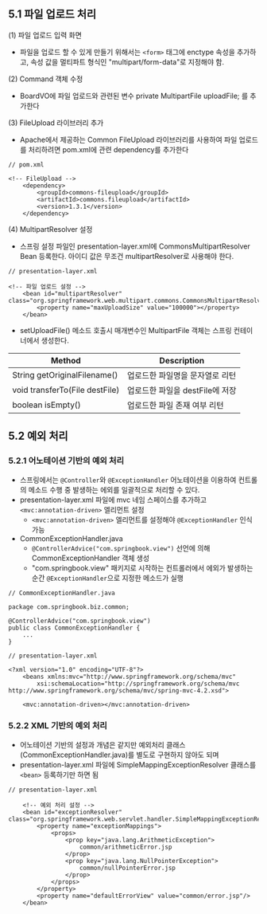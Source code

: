 ## 5.1 파일 업로드 처리
(1) 파일 업로드 입력 화면
+ 파일을 업로드 할 수 있게 만들기 위해서는 `<form>` 태그에 enctype 속성을 추가하고, 속성 값을 멀티파트 형식인 "multipart/form-data"로 지정해야 함.

(2) Command 객체 수정
+ BoardVO에 파일 업로드와 관련된 변수 private MultipartFile uploadFile; 를 추가한다

(3) FileUpload 라이브러리 추가
+ Apache에서 제공하는 Common FileUpload 라이브러리를 사용하여 파일 업로드를 처리하려면 pom.xml에 관련 dependency를 추가한다
```
// pom.xml

<!-- FileUpload -->
    <dependency>
        <groupId>commons-fileupload</groupId>
        <artifactId>commons.fileupload</artifactId>
        <version>1.3.1</version>
    </dependency>
```

(4) MultipartResolver 설정
+ 스프링 설정 파일인 presentation-layer.xml에 CommonsMultipartResolver Bean 등록한다. 아이디 값은 무조건 multipartResolver로 사용해야 한다.
```
// presentation-layer.xml

<!-- 파일 업로드 설정 -->
    <bean id="multipartResolver" class="org.springframework.web.multipart.commons.CommonsMultipartResolver">
        <property name="maxUploadSize" value="100000"></property>
    </bean>
```
+ setUploadFile() 메소드 호출시 매개변수인 MultipartFile 객체는 스프링 컨테이너에서 생성한다.

| Method | Description |
| ------- | ---------- |
| String getOriginalFilename() | 업로드한 파일명을 문자열로 리턴 |
| void transferTo(File destFile) | 업로드한 파일을 destFile에 저장 |
| boolean isEmpty() | 업로드한 파일 존재 여부 리턴 |

## 5.2 예외 처리
### **5.2.1 어노테이션 기반의 예외 처리**
+ 스프링에서는 `@Controller`와 `@ExceptionHandler` 어노테이션을 이용하여 컨트롤의 메소드 수행 중 발생하는 에외를 일괄적으로 처리할 수 있다.
+ presentation-layer.xml 파일에 mvc 네임 스페이스를 추가하고 `<mvc:annotation-driven>` 엘리먼트 설정
  + `<mvc:annotation-driven>` 엘리먼트를 설정해야 `@ExceptionHandler` 인식가능
+ CommonExceptionHandler.java
  + `@ControllerAdvice("com.springbook.view")` 선언에 의해 CommonExceptionHandler 객체 생성
  + "com.springbook.view" 패키지로 시작하는 컨트롤러에서 에외가 발생하는 순간 `@ExceptionHandler`으로 지정한 메소드가 실행
```
// CommonExceptionHandler.java

package com.springbook.biz.common;

@ControllerAdvice("com.springbook.view")
public class CommonExceptionHandler {
    ...
}

// presentation-layer.xml

<?xml version="1.0" encoding="UTF-8"?>
    <beans xmlns:mvc="http://www.springframework.org/schema/mvc"
        xsi:schemaLocation="http://springframework.org/schema/mvc http://www.springframework.org/schema/mvc/spring-mvc-4.2.xsd">
        
    <mvc:annotation-driven></mvc:annotation-driven>
```

### **5.2.2 XML 기반의 예외 처리**
+ 어노테이션 기반의 설정과 개념은 같지만 예외처리 클래스(CommonExceptionHandler.java)를 별도로 구현하지 않아도 되며
+ presentation-layer.xml 파일에 SimpleMappingExceptionResolver 클래스를 `<bean>` 등록하기만 하면 됨
```
// presentation-layer.xml

    <!-- 예외 처리 설정 -->
    <bean id="exceptionResolver" class="org.springframework.web.servlet.handler.SimpleMappingExceptionResolver">
        <property name="exceptionMappings">
            <props>
                <prop key="java.lang.ArithmeticException">
                    common/arithmeticError.jsp
                </prop>
                <prop key="java.lang.NullPointerException">
                    common/nullPointerError.jsp
                </prop>
            </props>
        </property>
        <property name="defaultErrorView" value="common/error.jsp"/>
    </bean>
```
